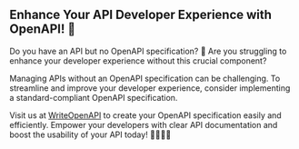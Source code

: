 ## Enhance Your API Developer Experience with OpenAPI! 🚀

Do you have an API but no OpenAPI specification? 🤔 Are you struggling to enhance your developer experience without this crucial component?

Managing APIs without an OpenAPI specification can be challenging. To streamline and improve your developer experience, consider implementing a standard-compliant OpenAPI specification.

Visit us at [WriteOpenAPI](https://writeopenapi.com/) to create your OpenAPI specification easily and efficiently. Empower your developers with clear API documentation and boost the usability of your API today! 👩‍💻👨‍💻
